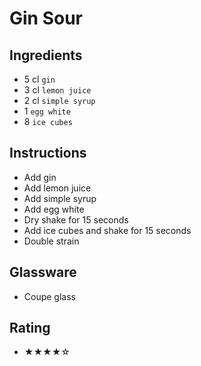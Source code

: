 # Gin Sour

## Ingredients
- 5 cl `gin`
- 3 cl `lemon juice`
- 2 cl `simple syrup`
- 1 `egg white`
- 8 `ice cubes`

## Instructions
- Add gin
- Add lemon juice
- Add simple syrup
- Add egg white
- Dry shake for 15 seconds
- Add ice cubes and shake for 15 seconds
- Double strain

## Glassware
- Coupe glass

## Rating
- ★★★★☆